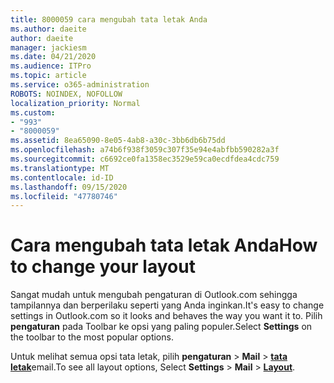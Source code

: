 ```yaml
---
title: 8000059 cara mengubah tata letak Anda
ms.author: daeite
author: daeite
manager: jackiesm
ms.date: 04/21/2020
ms.audience: ITPro
ms.topic: article
ms.service: o365-administration
ROBOTS: NOINDEX, NOFOLLOW
localization_priority: Normal
ms.custom:
- "993"
- "8000059"
ms.assetid: 8ea65090-8e05-4ab8-a30c-3bb6db6b75dd
ms.openlocfilehash: a74b6f938f3059c307f35e94e4abfbb590282a3f
ms.sourcegitcommit: c6692ce0fa1358ec3529e59ca0ecdfdea4cdc759
ms.translationtype: MT
ms.contentlocale: id-ID
ms.lasthandoff: 09/15/2020
ms.locfileid: "47780746"
---
```

# <a name="how-to-change-your-layout"></a><span data-ttu-id="9a553-102">Cara mengubah tata letak Anda</span><span class="sxs-lookup"><span data-stu-id="9a553-102">How to change your layout</span></span>

<span data-ttu-id="9a553-103">Sangat mudah untuk mengubah pengaturan di Outlook.com sehingga tampilannya dan berperilaku seperti yang Anda inginkan.</span><span class="sxs-lookup"><span data-stu-id="9a553-103">It's easy to change settings in Outlook.com so it looks and behaves the way you want it to.</span></span> <span data-ttu-id="9a553-104">Pilih **pengaturan** pada Toolbar ke opsi yang paling populer.</span><span class="sxs-lookup"><span data-stu-id="9a553-104">Select **Settings** on the toolbar to the most popular options.</span></span>

<span data-ttu-id="9a553-105">Untuk melihat semua opsi tata letak, pilih **pengaturan**  >  **Mail**  >  [**tata letak**](https://outlook.live.com/mail/options/mail/layout)email.</span><span class="sxs-lookup"><span data-stu-id="9a553-105">To see all layout options, Select **Settings** > **Mail** > [**Layout**](https://outlook.live.com/mail/options/mail/layout).</span></span>
  